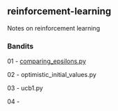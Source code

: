 ## reinforcement-learning
Notes on reinforcement learning

### Bandits
01 - [comparing_epsilons.py](https://github.com/ylustina/reinforcement-learning/blob/master/bandits/comparing_epsilons.py)

02 - optimistic_initial_values.py

03 - ucb1.py

04 - 
